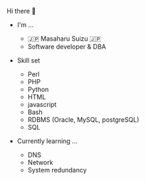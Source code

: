 Hi there 👋 <br>
- I'm ...
    - :jp: Masaharu Suizu :jp:
    - Software developer & DBA

- Skill set
    - Perl
    - PHP
    - Python
    - HTML
    - javascript
    - Bash
    - RDBMS (Oracle, MySQL, postgreSQL)
    - SQL

- Currently learning ...
    - DNS
    - Network
    - System redundancy




<!--
**masaharu-suizu/masaharu-suizu** is a ✨ _special_ ✨ repository because its `README.md` (this file) appears on your GitHub profile.

Here are some ideas to get you started:

- 🔭 I’m currently working on ...
- 🌱 I’m currently learning ...
- 👯 I’m looking to collaborate on ...
- 🤔 I’m looking for help with ...
- 💬 Ask me about ...
- 📫 How to reach me: ...
- 😄 Pronouns: ...
- ⚡ Fun fact: ...
-->
